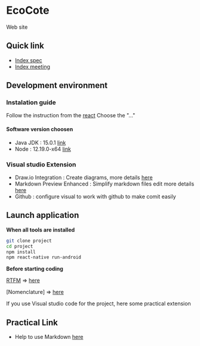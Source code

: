 # EcoCote

Web site

## Quick link

- [Index spec](./Spec/index.md)
- [Index meeting](./Meeting/index.md)

## Development environment

### Instalation guide

Follow the instruction from the [react](https://reactnative.dev/docs/0.61/getting-started)
Choose the "..."

#### Software version choosen

- Java JDK : 15.0.1 [link](https://www.oracle.com/java/technologies/javase-jdk15-downloads.html)
- Node : 12.19.0-x64 [link](https://nodejs.org/dist/v12.19.0/node-v12.19.0-x64.msi)

### Visual studio Extension

- Draw.io Integration : Create diagrams, more details [here](./Spec/Install/drawio_integration.md)
- Markdown Preview Enhanced : Simplify markdown files edit more details [here](https://marketplace.visualstudio.com/items?itemName=shd101wyy.markdown-preview-enhanced)
- Github : configure visual to work with github to make comit easily

## Launch application

**When all tools are installed**

``` bash
git clone project
cd project
npm install
npm react-native run-android
```

**Before starting coding**

[RTFM](https://en.wikipedia.org/wiki/RTFM) => [here](./Spec/index.md)

[Nomenclature] => [here](./Spec/Rules/nomenclature.md)

If you use Visual studio code for the project, here some practical extension

## Practical Link

- Help to use Markdown [here](https://docs.github.com/en/free-pro-team@latest/github/writing-on-github/basic-writing-and-formatting-syntax)